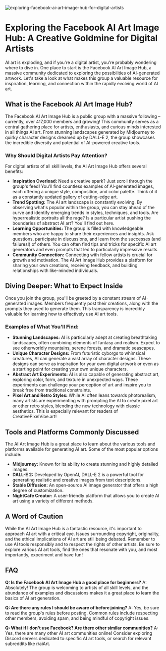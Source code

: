 ![exploring-facebook-ai-art-image-hub-for-digital-artists](https://images.pexels.com/photos/8831815/pexels-photo-8831815.jpeg?auto=compress&cs=tinysrgb&fit=crop&h=627&w=1200)

# Exploring the Facebook AI Art Image Hub: A Creative Goldmine for Digital Artists

AI art is exploding, and if you're a digital artist, you're probably wondering where to dive in. One place to start is the Facebook AI Art Image Hub, a massive community dedicated to exploring the possibilities of AI-generated artwork. Let's take a look at what makes this group a valuable resource for inspiration, learning, and connection within the rapidly evolving world of AI art.

## What is the Facebook AI Art Image Hub?

The Facebook AI Art Image Hub is a public group with a massive following – currently, over 417,000 members and growing! This community serves as a central gathering place for artists, enthusiasts, and curious minds interested in all things AI art. From stunning landscapes generated by Midjourney to quirky character designs dreamed up by DALL-E 2, the group showcases the incredible diversity and potential of AI-powered creative tools.

### Why Should Digital Artists Pay Attention?

For digital artists of all skill levels, the AI Art Image Hub offers several benefits:

*   **Inspiration Overload:** Need a creative spark? Just scroll through the group's feed! You'll find countless examples of AI-generated images, each offering a unique style, composition, and color palette. Think of it as a constantly updated gallery of cutting-edge art.
*   **Trend Spotting:** The AI art landscape is constantly evolving. By observing what's popular within the group, you can stay ahead of the curve and identify emerging trends in styles, techniques, and tools. Are hyperrealistic portraits all the rage? Is a particular artist pushing the boundaries of abstract AI art? You'll find out here.
*   **Learning Opportunities:** The group is filled with knowledgeable members who are happy to share their experiences and insights. Ask questions, participate in discussions, and learn from the successes (and failures!) of others. You can often find tips and tricks for specific AI art generators and even prompts that led to particularly impressive results.
*   **Community Connection:** Connecting with fellow artists is crucial for growth and motivation. The AI Art Image Hub provides a platform for sharing your own creations, receiving feedback, and building relationships with like-minded individuals. 

## Diving Deeper: What to Expect Inside

Once you join the group, you'll be greeted by a constant stream of AI-generated images. Members frequently post their creations, along with the prompts they used to generate them. This transparency is incredibly valuable for learning how to effectively use AI art tools.

### Examples of What You'll Find:

*   **Stunning Landscapes:** AI is particularly adept at creating breathtaking landscapes, often combining elements of fantasy and realism. Expect to see otherworldly mountains, serene forests, and dramatic seascapes.
*   **Unique Character Designs:** From futuristic cyborgs to whimsical creatures, AI can generate a vast array of character designs. These designs can serve as inspiration for your own digital artwork or even as a starting point for creating your own unique characters.
*   **Abstract Art Experiments:** AI is also capable of generating abstract art, exploring color, form, and texture in unexpected ways. These experiments can challenge your perception of art and inspire you to break free from traditional constraints.
*   **Pixel Art and Retro Styles:** While AI often leans towards photorealism, many artists are experimenting with prompting the AI to create pixel art or other retro styles, blending the new technology with classic aesthetics. This is especially relevant for readers of CreativePixelVibe.art!

## Tools and Platforms Commonly Discussed

The AI Art Image Hub is a great place to learn about the various tools and platforms available for generating AI art. Some of the most popular options include:

*   **Midjourney:** Known for its ability to create stunning and highly detailed images.
*   **DALL-E 2:** Developed by OpenAI, DALL-E 2 is a powerful tool for generating realistic and creative images from text descriptions.
*   **Stable Diffusion:** An open-source AI image generator that offers a high degree of customization.
*   **NightCafe Creator:** A user-friendly platform that allows you to create AI art using a variety of different methods.

## A Word of Caution

While the AI Art Image Hub is a fantastic resource, it's important to approach AI art with a critical eye. Issues surrounding copyright, originality, and the ethical implications of AI art are still being debated. Remember to use AI tools responsibly and to respect the rights of other artists. Be sure to explore various AI art tools, find the ones that resonate with you, and most importantly, experiment and have fun!

## FAQ

**Q: Is the Facebook AI Art Image Hub a good place for beginners?**
A: Absolutely! The group is welcoming to artists of all skill levels, and the abundance of examples and discussions makes it a great place to learn the basics of AI art generation.

**Q: Are there any rules I should be aware of before joining?**
A: Yes, be sure to read the group's rules before posting. Common rules include respecting other members, avoiding spam, and being mindful of copyright issues.

**Q: What if I don't use Facebook? Are there other similar communities?**
A: Yes, there are many other AI art communities online! Consider exploring Discord servers dedicated to specific AI art tools, or search for relevant subreddits like r/aiArt.
